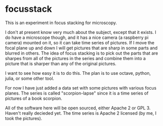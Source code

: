# focusstack

This is an experiment in focus stacking for microscopy.

I don't at present know very much about the subject, except that it
exists.  I do have a microscope though, and it has a nice camera (a
raspberry pi camera) mounted on it, so it can take time series of
pictures.  If I move the focal plane up and down I will get pictures
that are sharp in some parts and blurred in others.  The idea of focus
stacking is to pick out the parts that are sharpes from all of the
pictures in the series and combine them into a picture that is sharper
than any of the original pictures.

I want to see how easy it is to do this. The plan is to use octave,
python, julia, or some other tool.

For now I have just added a data set with some pictures with various
focus planes.  The series is called "scorpion-lapse" since it is a
time series of pictures of a book scorpion.

All of the software here will be open sourced, either Apache 2 or
GPL 3. Haven't really decieded yet.  The time series is Apache 2 licensed
(by me, I took the pictures).

